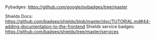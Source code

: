 Pybadges: https://github.com/google/pybadges/tree/master

Shields Docs: https://github.com/badges/shields/blob/master/doc/TUTORIAL.md#44-adding-documentation-to-the-frontend
Shields service badges: https://github.com/badges/shields/tree/master/services